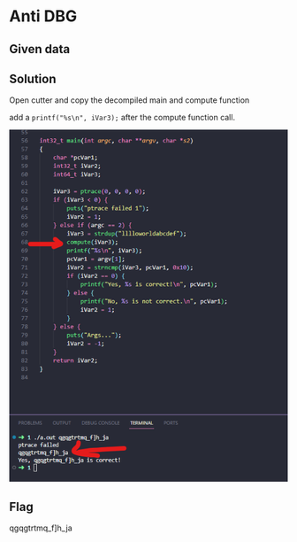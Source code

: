 # Anti DBG

## Given data

## Solution

Open cutter and copy the decompiled main and compute function

add a ```printf("%s\n", iVar3);``` after the compute function call.

![1.png](asset/1.png)

## Flag

qgqgtrtmq_f]h_ja